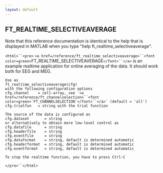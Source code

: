 ```yaml
---
layout: default
---
```


##  FT_REALTIME_SELECTIVEAVERAGE

Note that this reference documentation is identical to the help that is displayed in MATLAB when you type "help ft_realtime_selectiveaverage".

`<html>``<pre>`
    `<a href=/reference/ft_realtime_selectiveaverage>``<font color=green>`FT_REALTIME_SELECTIVEAVERAGE`</font>``</a>` is an example realtime application for online
    averaging of the data. It should work both for EEG and MEG.
 
    Use as
    ft_realtime_selectiveaverage(cfg)
    with the following configuration options
    cfg.channel    = cell-array, see `<a href=/reference/ft_channelselection>``<font color=green>`FT_CHANNELSELECTION`</font>``</a>` (default = 'all')
    cfg.trialfun   = string with the trial function
 
    The source of the data is configured as
    cfg.dataset       = string
    or alternatively to obtain more low-level control as
    cfg.datafile      = string
    cfg.headerfile    = string
    cfg.eventfile     = string
    cfg.dataformat    = string, default is determined automatic
    cfg.headerformat  = string, default is determined automatic
    cfg.eventformat   = string, default is determined automatic
 
    To stop the realtime function, you have to press Ctrl-C
`</pre>``</html>`

